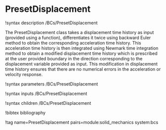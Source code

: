 # PresetDisplacement

!syntax description /BCs/PresetDisplacement

The PresetDisplacement class takes a displacement time history as input (provided using a function), differentiates it twice using backward Euler method to obtain the corresponding acceleration time history. This acceleration time history is then integrated using Newmark time integration method to obtain a modified displacement time history which is prescribed at the user provided boundary in the direction corresponding to the displacement variable provided as input. This modification in displacement time history ensures that there are no numerical errors in the acceleration or velocity response. 

!syntax parameters /BCs/PresetDisplacement

!syntax inputs /BCs/PresetDisplacement

!syntax children /BCs/PresetDisplacement

!bibtex bibliography

!tag name=PresetDisplacement pairs=module:solid_mechanics system:bcs
